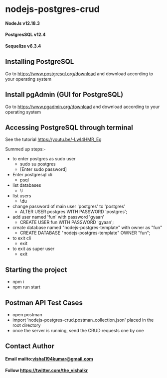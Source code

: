 # nodejs-postgres-crud
#### NodeJs v12.18.3
#### PostgresSQL v12.4
#### Sequelize v6.3.4

## Installing PostgreSQL
Go to https://www.postgresql.org/download and download according to your operating system

## Install pgAdmin (GUI for PostgreSQL)
Go to https://www.pgadmin.org/download and download according to your operating system

## Accessing PostgreSQL through terminal
See the tutorial https://youtu.be/-LwI4HMR_Eg

Summed up steps:-

- to enter postgres as sudo user
    - sudo su postgres
    - [Enter sudo password]
- Enter postgresql cli
    - psql
- list databases
    - \l
- list users
    - \du
- change password of main user 'postgres' to 'postgres'
    - ALTER USER postgres WITH PASSWORD 'postgres';
- add user named 'fun' with password 'gyaan'
    - CREATE USER fun WITH PASSWORD 'gyaan';
- create database named "nodejs-postgres-template" with owner as "fun"
    - CREATE DATABASE "nodejs-postgres-template" OWNER "fun";
- to exit cli
    - exit
- to exit as super user
    - exit

## Starting the project
- npm i
- npm run start

## Postman API Test Cases
- open postman
- import 'nodejs-postgres-crud.postman_collection.json' placed in the root directory
- once the server is running, send the CRUD requests one by one

## Contact Author
#### Email mailto:vishal194kumar@gmail.com
#### Follow https://twitter.com/the_vishalkr